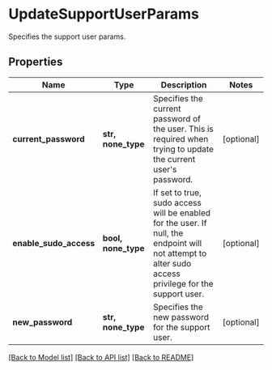 # UpdateSupportUserParams

Specifies the support user params.

## Properties
Name | Type | Description | Notes
------------ | ------------- | ------------- | -------------
**current_password** | **str, none_type** | Specifies the current password of the user. This is required when trying to update the current user&#39;s password. | [optional] 
**enable_sudo_access** | **bool, none_type** | If set to true, sudo access will be enabled for the user. If null, the endpoint will not attempt to alter sudo access privilege for the support user. | [optional] 
**new_password** | **str, none_type** | Specifies the new password for the support user. | [optional] 

[[Back to Model list]](../README.md#documentation-for-models) [[Back to API list]](../README.md#documentation-for-api-endpoints) [[Back to README]](../README.md)


